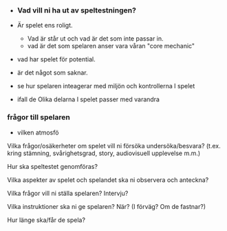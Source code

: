 - ### Vad vill ni ha ut av speltestningen?

- Är spelet ens roligt.
	- Vad är står ut och vad är det som inte passar in.
	- vad är det som spelaren anser vara våran "core mechanic"
- vad har spelet för potential.
- är det något som saknar.
- se hur spelaren inteagerar med miljön och kontrollerna I spelet
- ifall de Olika delarna I spelet passer med varandra


### frågor till spelaren

- vilken atmosfö




Vilka frågor/osäkerheter om spelet vill ni försöka undersöka/besvara? (t.ex. kring stämning, svårighetsgrad, story, audiovisuell upplevelse m.m.)

Hur ska speltestet genomföras?

Vilka aspekter av spelet och spelandet ska ni observera och anteckna?

Vilka frågor vill ni ställa spelaren? Intervju?

Vilka instruktioner ska ni ge spelaren? När? (I förväg? Om de fastnar?)

Hur länge ska/får de spela?